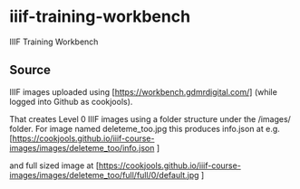 # iiif-training-workbench
IIIF Training Workbench

## Source
IIIF images uploaded using [https://workbench.gdmrdigital.com/] (while logged into Github as cookjools).

That creates Level 0 IIIF images using a folder structure under the /images/ folder. For image named deleteme_too.jpg this produces info.json at e.g. [https://cookjools.github.io/iiif-course-images/images/deleteme_too/info.json ]

and full sized image at [https://cookjools.github.io/iiif-course-images/images/deleteme_too/full/full/0/default.jpg ]

